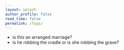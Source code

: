 ```yaml
---
layout: splash
author_profile: false
read_time: false
permalink: /faqs/
---
```

* is this an arranged marriage?
* is he robbing the cradle or is she robbing the grave?
